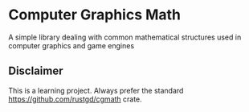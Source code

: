 # Computer Graphics Math
A simple library dealing with common mathematical structures used in computer graphics and game engines

## Disclaimer
This is a learning project. Always prefer the standard https://github.com/rustgd/cgmath crate.
